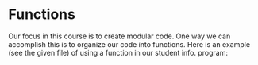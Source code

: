 # Functions

Our focus in this course is to create modular code.  One way we can accomplish this is to organize our code into functions.  Here is an example (see the given file) of using a function in our student info. program:

